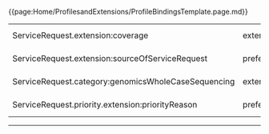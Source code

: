 {{page:Home/ProfilesandExtensions/ProfileBindingsTemplate.page.md}}

<table id="addToBinding">
<tr>
<td>ServiceRequest.extension:coverage</td>
<td>extensible</td>
<td>{{pagelink:ValueSet-UKCore-FundingCategory}}</td>
</tr>
<tr>
<td>ServiceRequest.extension:sourceOfServiceRequest</td>
<td>preferred</td>
<td>{{pagelink:ValueSet-UKCore-SourceOfServiceRequest}}</td>
</tr>
<tr>
<td>ServiceRequest.category:genomicsWholeCaseSequencing</td>
<td>extensible</td>
<td>{{pagelink:ValueSet-UKCore-GenomeSequencingCategory}}</td>
</tr>
<tr>
<td>ServiceRequest.priority.extension:priorityReason</td>
<td>preferred</td>
<td>{{pagelink:ValueSet-UKCore-ServiceRequestReasonCode}}</td>
</tr>
</table>

---